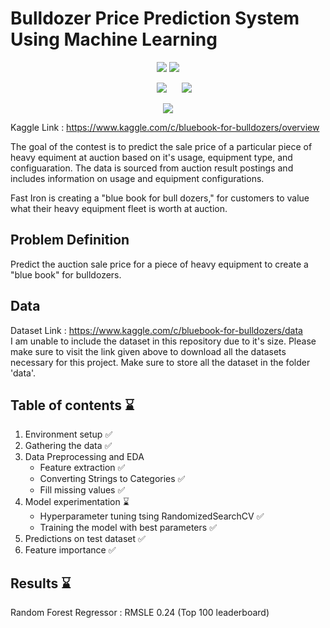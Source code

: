 # Bulldozer Price Prediction System Using Machine Learning

<p align="center">
  <img src="http://ForTheBadge.com/images/badges/made-with-python.svg">
  <img src="http://ForTheBadge.com/images/badges/built-by-developers.svg">
</p>

<p align=center>
   <img src="https://img.shields.io/badge/Last%20Commit-February 2021-brightgreen" hspace=20> 
   <img src="https://img.shields.io/badge/Project%20Status-Open-brightgreen">
</p>

<p align="center">
   <img src=https://storage.googleapis.com/kaggle-competitions/kaggle/3316/media/bulldozer.jpg>
</p>

Kaggle Link : https://www.kaggle.com/c/bluebook-for-bulldozers/overview

The goal of the contest is to predict the sale price of a particular piece of heavy equiment at auction based on it's usage, equipment type, and configuaration.  The data is sourced from auction result postings and includes information on usage and equipment configurations.

Fast Iron is creating a "blue book for bull dozers," for customers to value what their heavy equipment fleet is worth at auction.

## Problem Definition

Predict the auction sale price for a piece of heavy equipment to create a "blue book" for bulldozers.

## Data

Dataset Link : https://www.kaggle.com/c/bluebook-for-bulldozers/data <br>
I am unable to include the dataset in this repository due to it's size. Please make sure to visit the link given above to download all the datasets necessary for this project. Make sure to store all the dataset in the folder 'data'.

## Table of contents :hourglass:

1. Environment setup :white_check_mark:
2. Gathering the data :white_check_mark:
3. Data Preprocessing and EDA 
   - Feature extraction :white_check_mark:
   - Converting Strings to Categories :white_check_mark:
   - Fill missing values :white_check_mark:
4. Model experimentation :hourglass:
   - Hyperparameter tuning tsing RandomizedSearchCV :white_check_mark:
   - Training the model with best parameters :white_check_mark:
5. Predictions on test dataset :white_check_mark:
6. Feature importance :white_check_mark:

## Results :hourglass:
Random Forest Regressor : RMSLE 0.24 (Top 100 leaderboard)

